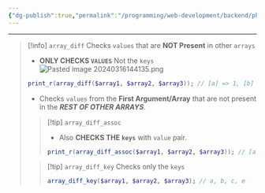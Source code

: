 ```yaml
---
{"dg-publish":true,"permalink":"/programming/web-development/backend/php/01-procedural/08-arrays/10-array-diff/","tags":["programming","php","webdevelopment","backend"]}
---
```



--- 
> [!info] `array_diff`
>  Checks `values` that are __NOT Present__ in other `arrays`
>  - __ONLY CHECKS `VALUES`__ Not the `keys`
>  ![Pasted image 20240316144135.png](/img/user/PROGRAMMING/Web%20Development/Backend/PHP/01%20Procedural/08%20Arrays/attachments/Pasted%20image%2020240316144135.png)
>  ```php
> print_r(array_diff($array1, $array2, $array3)); // [a] => 1, [b] => 2
>  ```
>  - Checks `values` from the __First Argument/Array__ that are not present in the ___REST OF OTHER ARRAYS___.
>> [!tip] `array_diff_assoc`
>> - Also __CHECKS THE `keys`__ with `value` pair.
>>
>> ```php
>> print_r(array_diff_assoc($array1, $array2, $array3)); // [a] => 1, [b] => 2, [c] => 3, [d] => 4, [e] => 5
>> ```
>> 
>
>> [!tip] `array_diff_key`
>>Checks only the `keys`
>>```php
>>array_diff_key($array1, $array2, $array3); // a, b, c, e
>>```


